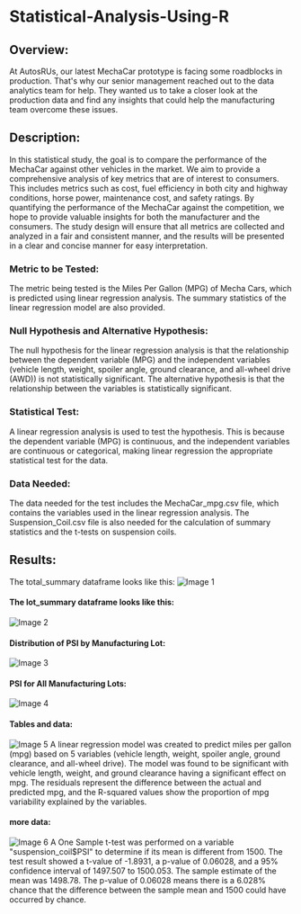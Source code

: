 # Statistical-Analysis-Using-R

## Overview: 
At AutosRUs, our latest MechaCar prototype is facing some roadblocks in production. That's why our senior management reached out to the data analytics team for help. They wanted us to take a closer look at the production data and find any insights that could help the manufacturing team overcome these issues.

## Description:
In this statistical study, the goal is to compare the performance of the MechaCar against other vehicles in the market. We aim to provide a comprehensive analysis of key metrics that are of interest to consumers. This includes metrics such as cost, fuel efficiency in both city and highway conditions, horse power, maintenance cost, and safety ratings. By quantifying the performance of the MechaCar against the competition, we hope to provide valuable insights for both the manufacturer and the consumers. The study design will ensure that all metrics are collected and analyzed in a fair and consistent manner, and the results will be presented in a clear and concise manner for easy interpretation.

### Metric to be Tested:
The metric being tested is the Miles Per Gallon (MPG) of Mecha Cars, which is predicted using linear regression analysis. The summary statistics of the linear regression model are also provided.

### Null Hypothesis and Alternative Hypothesis:
The null hypothesis for the linear regression analysis is that the relationship between the dependent variable (MPG) and the independent variables (vehicle length, weight, spoiler angle, ground clearance, and all-wheel drive (AWD)) is not statistically significant. The alternative hypothesis is that the relationship between the variables is statistically significant.

### Statistical Test:
A linear regression analysis is used to test the hypothesis. This is because the dependent variable (MPG) is continuous, and the independent variables are continuous or categorical, making linear regression the appropriate statistical test for the data.

### Data Needed:
The data needed for the test includes the MechaCar_mpg.csv file, which contains the variables used in the linear regression analysis. The Suspension_Coil.csv file is also needed for the calculation of summary statistics and the t-tests on suspension coils.

## Results:
The total_summary dataframe looks like this:
![Image 1]()


#### The lot_summary dataframe looks like this:
![Image 2]()

#### Distribution of PSI by Manufacturing Lot:
![Image 3]()

#### PSI for All Manufacturing Lots:
![Image 4]()


#### Tables and data:
![Image 5]()
A linear regression model was created to predict miles per gallon (mpg) based on 5 variables (vehicle length, weight, spoiler angle, ground clearance, and all-wheel drive). The model was found to be significant with vehicle length, weight, and ground clearance having a significant effect on mpg. The residuals represent the difference between the actual and predicted mpg, and the R-squared values show the proportion of mpg variability explained by the variables.

#### more data:
![Image 6]()
A One Sample t-test was performed on a variable "suspension_coil$PSI" to determine if its mean is different from 1500. The test result showed a t-value of -1.8931, a p-value of 0.06028, and a 95% confidence interval of 1497.507 to 1500.053. The sample estimate of the mean was 1498.78. The p-value of 0.06028 means there is a 6.028% chance that the difference between the sample mean and 1500 could have occurred by chance.
